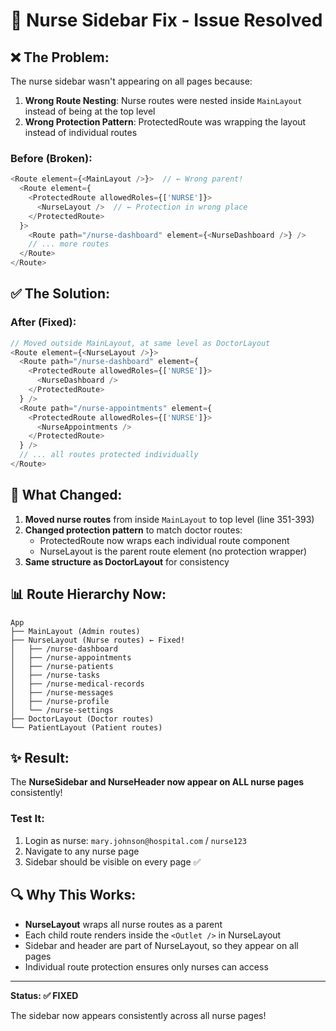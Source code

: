 # 🔧 Nurse Sidebar Fix - Issue Resolved

## ❌ **The Problem:**

The nurse sidebar wasn't appearing on all pages because:

1. **Wrong Route Nesting**: Nurse routes were nested inside `MainLayout` instead of being at the top level
2. **Wrong Protection Pattern**: ProtectedRoute was wrapping the layout instead of individual routes

### **Before (Broken):**
```javascript
<Route element={<MainLayout />}>  // ← Wrong parent!
  <Route element={
    <ProtectedRoute allowedRoles={['NURSE']}>
      <NurseLayout />  // ← Protection in wrong place
    </ProtectedRoute>
  }>
    <Route path="/nurse-dashboard" element={<NurseDashboard />} />
    // ... more routes
  </Route>
</Route>
```

## ✅ **The Solution:**

### **After (Fixed):**
```javascript
// Moved outside MainLayout, at same level as DoctorLayout
<Route element={<NurseLayout />}>
  <Route path="/nurse-dashboard" element={
    <ProtectedRoute allowedRoles={['NURSE']}>
      <NurseDashboard />
    </ProtectedRoute>
  } />
  <Route path="/nurse-appointments" element={
    <ProtectedRoute allowedRoles={['NURSE']}>
      <NurseAppointments />
    </ProtectedRoute>
  } />
  // ... all routes protected individually
</Route>
```

## 🎯 **What Changed:**

1. **Moved nurse routes** from inside `MainLayout` to top level (line 351-393)
2. **Changed protection pattern** to match doctor routes:
   - ProtectedRoute now wraps each individual route component
   - NurseLayout is the parent route element (no protection wrapper)
3. **Same structure as DoctorLayout** for consistency

## 📊 **Route Hierarchy Now:**

```
App
├── MainLayout (Admin routes)
├── NurseLayout (Nurse routes) ← Fixed!
│   ├── /nurse-dashboard
│   ├── /nurse-appointments
│   ├── /nurse-patients
│   ├── /nurse-tasks
│   ├── /nurse-medical-records
│   ├── /nurse-messages
│   ├── /nurse-profile
│   └── /nurse-settings
├── DoctorLayout (Doctor routes)
└── PatientLayout (Patient routes)
```

## ✨ **Result:**

The **NurseSidebar and NurseHeader now appear on ALL nurse pages** consistently!

### **Test It:**
1. Login as nurse: `mary.johnson@hospital.com` / `nurse123`
2. Navigate to any nurse page
3. Sidebar should be visible on every page ✅

## 🔍 **Why This Works:**

- **NurseLayout** wraps all nurse routes as a parent
- Each child route renders inside the `<Outlet />` in NurseLayout
- Sidebar and header are part of NurseLayout, so they appear on all pages
- Individual route protection ensures only nurses can access

---

**Status: ✅ FIXED**

The sidebar now appears consistently across all nurse pages!
